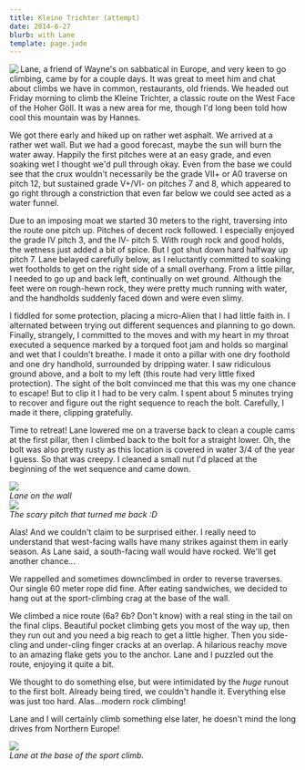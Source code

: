 ```yaml
---
title: Kleine Trichter (attempt)
date: 2014-6-27
blurb: with Lane
template: page.jade
---
```


<a href="https://www.flickr.com/photos/ripsawridge/14556138345/"><img
align=left src="http://farm3.static.flickr.com/2899/14556138345_acba49e5bb.jpg"></a>

Lane, a friend of Wayne's on sabbatical in Europe, and very keen to go climbing,
came by for a couple days. It was great to meet him and chat about climbs we
have in common, restaurants, old friends. We headed out Friday morning to climb
the Kleine Trichter, a classic route on the West Face of the Hoher Göll. It was
a new area for me, though I'd long been told how cool this mountain was by
Hannes.

We got there early and hiked up on rather wet asphalt. We arrived at a rather
wet wall. But we had a good forecast, maybe the sun will burn the water away.
Happily the first pitches were at an easy grade, and even soaking wet I thought
we'd pull through okay. Even from the base we could see that the crux wouldn't
necessarily be the grade VII+ or A0 traverse on pitch 12, but sustained grade
V+/VI- on pitches 7 and 8, which appeared to go right through a constriction
that even far below we could see acted as a water funnel.

Due to an imposing moat we started 30 meters to the right, traversing into the
route one pitch up. Pitches of decent rock followed. I especially enjoyed the
grade IV pitch 3, and the IV- pitch 5. With rough rock and good holds, the
wetness just added a bit of spice. But I got shut down hard halfway up pitch 7. 
Lane belayed carefully below, as I reluctantly committed to soaking wet
footholds to get on the right side of a small overhang. From a little pillar, I
needed to go up and back left, continually on wet ground. Although the feet were
on rough-hewn rock, they were pretty much running with water, and the handholds
suddenly faced down and were even slimy.

I fiddled for some protection, placing a micro-Alien that I had little faith
in. I alternated between trying out different sequences and planning to go
down. Finally, strangely, I committed to the moves and with my heart in my
throat executed a sequence marked by a torqued foot jam and holds so marginal
and wet that I couldn't breathe. I made it onto a pillar with one dry foothold
and one dry handhold, surrounded by dripping water. I saw ridiculous ground
above, and a bolt to my left (this route had very little fixed protection). The
sight of the bolt convinced me that this was my one chance to escape! But to
clip it I had to be very calm. I spent about 5 minutes trying to recover and
figure out the right sequence to reach the bolt. Carefully, I made it there,
clipping gratefully.

Time to retreat! Lane lowered me on a traverse back to clean a couple cams at
the first pillar, then I climbed back to the bolt for a straight lower. Oh, the bolt
was also pretty rusty as this location is covered in water 3/4 of the year I
guess. So that was creepy. I cleaned a small nut I'd placed at the beginning of
the wet sequence and came down.

<a href="https://www.flickr.com/photos/ripsawridge/14369530699/"><img
align=center src="http://farm4.static.flickr.com/3839/14369530699_892b322f06.jpg"></a>
<br><i>Lane on the wall</i><br>
<a href="https://www.flickr.com/photos/ripsawridge/14552739531/"><img
align=center src="http://farm3.static.flickr.com/2918/14552739531_b819497a3f.jpg"></a>
<br><i>The scary pitch that turned me back :D</i>

Alas! And we couldn't claim to be surprised either. I really need to understand
that west-facing walls have many strikes against them in early season. As Lane
said, a south-facing wall would have rocked. We'll get another chance...

We rappelled and sometimes downclimbed in order to reverse traverses. Our single
60 meter rope did fine. After eating sandwiches, we decided to hang out at the
sport-climbing crag at the base of the wall. 

We climbed a nice route (6a? 6b? Don't know) with a real sting in the tail on
the final clips. Beautiful pocket climbing gets you most of the way up, then
they run out and you need a big reach to get a little higher. Then you
side-cling and under-cling finger cracks at an overlap. A hilarious reachy move
to an amazing flake gets you to the anchor. Lane and I puzzled out the route,
enjoying it quite a bit.

We thought to do something else, but were intimidated by the *huge* runout to
the first bolt. Already being tired, we couldn't handle it. Everything else was
just too hard. Alas...modern rock climbing!

Lane and I will certainly climb something else later, he doesn't mind the long
drives from Northern Europe!

<a href="https://www.flickr.com/photos/ripsawridge/14369536748/"><img
align=center src="http://farm3.static.flickr.com/2937/14369536748_6ef1508bb0.jpg"></a>
<br><i>Lane at the base of the sport climb.</i>
